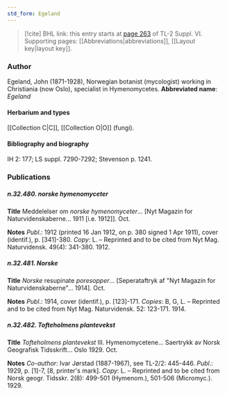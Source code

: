 ```yaml
---
std_form: Egeland
---
```


> [!cite] BHL link: this entry starts at [page 263](https://www.biodiversitylibrary.org/page/33260251) of TL-2 Suppl. VI.
> Supporting pages: [[Abbreviations|abbreviations]], [[Layout key|layout key]].

### Author

Egeland, John (1871-1928), Norwegian botanist (mycologist) working in Christiania (now Oslo), specialist in Hymenomycetes. 
**Abbreviated name**: *Egeland*

#### Herbarium and types

[[Collection C|C]], [[Collection O|O]] (fungi).

#### Bibliography and biography

IH 2: 177; LS suppl. 7290-7292; Stevenson p. 1241.

### Publications

##### n.32.480. norske hymenomyceter

**Title**
Meddelelser om *norske hymenomyceter*... \[Nyt Magazin for Naturvidenskaberne... 1911 \[i.e. 1912\]\]. Oct.

**Notes**
*Publ*.: 1912 (printed 16 Jan 1912, on p. 380 signed 1 Apr 1911), cover (identif.), p. \[341\]-380.
*Copy*: L. – Reprinted and to be cited from Nyt Mag. Naturvidensk. 49(4): 341-380. 1912.

##### n.32.481. Norske

**Title**
*Norske* resupinate *poresopper*... \[Seperataftryk af "Nyt Magazin for Naturvidenskaberne"... 1914\]. Oct.

**Notes**
*Publ*.: 1914, cover (identif.), p. \[123\]-171. *Copies*: B, G, L. – Reprinted and to be cited from Nyt Mag. Naturvidensk. 52: 123-171. 1914.

##### n.32.482. Tofteholmens plantevekst

**Title**
*Tofteholmens plantevekst* III. Hymenomycetene... Saertrykk av Norsk Geografisk Tidsskrift... Oslo 1929. Oct.

**Notes**
*Co-author*: Ivar Jørstad (1887-1967), see TL-2/2: 445-446.
*Publ*.: 1929, p. \[1\]-7, \[8, printer's mark\]. *Copy*: L. – Reprinted and to be cited from Norsk geogr. Tidsskr. 2(8): 499-501 (Hymenom.), 501-506 (Micromyc.). 1929.

